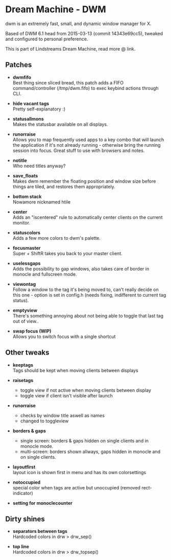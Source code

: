 Dream Machine - DWM
==============================
dwm is an extremely fast, small, and dynamic window manager for X. 

Based of DWM 6.1 head from 2015-03-13 (commit 14343e69cc5), tweaked and configured to personal preference.

This is part of Lindstreams Dream Machine, read more @ link.

Patches
----------------------------
* **dwmfifo**    
  Best thing since sliced bread, this patch adds a FIFO command/controller (/tmp/dwm.fifo) to exec keybind actions through CLI.

* **hide vacant tags**  
  Pretty self-explanatory :)

* **statusallmons**  
  Makes the statusbar available on all displays.

* **runorraise**  
  Allows you to map frequently used apps to a key combo that will launch the application if it's not already running - otherwise bring the running session into focus. Great stuff to use with browsers and notes.

* **notitle**  
  Who need titles anyway?

* **save_floats**  
  Makes dwm remember the floating position and window size before things are tiled, and restores them appropriately.

* **bottom stack**  
  Nowamore nicknamed htile

* **center**  
  Adds an "iscentered" rule to automatically center clients on the current monitor.

* **statuscolors**  
  Adds a few more colors to dwm's palette.

* **focusmaster**  
  Super + ShiftR takes you back to your master client.

* **uselessgaps**  
  Adds the possibility to gap windows, also takes care of border in monocle and fullscreen mode.

* **viewontag**  
  Follow a window to the tag it's being moved to, can't really decide on this one - option is set in config.h (needs fixing, indifferent to current tag status).

* **emptyview**  
  There's something annoying about not being able to toggle that last tag out of view.. 

* **swap focus (WIP)**  
  Allows you to switch focus with a single shortcut


Other tweaks
----------------------------
* **keeptags**  
  Tags should be kept when moving clients between displays

* **raisetags**  
  * toggle view if not active when moving clients between display
  * toggle view if client isn't visible after launch

* **runorraise**  
  * checks by window title aswell as names
  * changed to toggleview

* **borders & gaps**  
  * single screen: borders & gaps hidden on single clients and in monocle mode.
  * multi-screen: borders shown allways, gaps hidden in monocle and on single clients. 

* **layoutfirst**  
  layout icon is shown first in menu and has its own colorsettings

* **notoccupied**  
  special color when tags are active but unoccupied (removed rect-indicator)

* **setting for monoclecounter**


Dirty shines
----------------------------
* **separators between tags**  
  Hardcoded colors in drw > drw_sep()

* **top line**  
  Hardcoded colors in drw > drw_topsep()